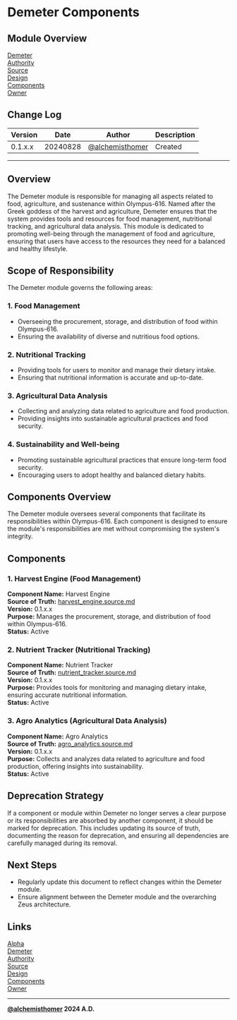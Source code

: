# Demeter Components

## Module Overview
[Demeter](README.md)  
[Authority](../zeus/zeus.components.md)  
[Source](demeter.source.md)  
[Design](demeter.design.md)  
[Components](demeter.components.md)  
[Owner](https://github.com/alchemisthomer)  

## Change Log

| Version   | Date       | Author                                                   | Description   |
|-----------|------------|----------------------------------------------------------|---------------|
| 0.1.x.x   | 20240828   | [@alchemisthomer](https://github.com/alchemisthomer)     | Created       

---

## Overview

The Demeter module is responsible for managing all aspects related to food, agriculture, and sustenance within Olympus-616. Named after the Greek goddess of the harvest and agriculture, Demeter ensures that the system provides tools and resources for food management, nutritional tracking, and agricultural data analysis. This module is dedicated to promoting well-being through the management of food and agriculture, ensuring that users have access to the resources they need for a balanced and healthy lifestyle.

## Scope of Responsibility

The Demeter module governs the following areas:

### 1. **Food Management**
   - Overseeing the procurement, storage, and distribution of food within Olympus-616.
   - Ensuring the availability of diverse and nutritious food options.

### 2. **Nutritional Tracking**
   - Providing tools for users to monitor and manage their dietary intake.
   - Ensuring that nutritional information is accurate and up-to-date.

### 3. **Agricultural Data Analysis**
   - Collecting and analyzing data related to agriculture and food production.
   - Providing insights into sustainable agricultural practices and food security.

### 4. **Sustainability and Well-being**
   - Promoting sustainable agricultural practices that ensure long-term food security.
   - Encouraging users to adopt healthy and balanced dietary habits.

## Components Overview

The Demeter module oversees several components that facilitate its responsibilities within Olympus-616. Each component is designed to ensure the module's responsibilities are met without compromising the system's integrity.

## Components

### 1. Harvest Engine (Food Management)
   **Component Name:** Harvest Engine  
   **Source of Truth:** [harvest_engine.source.md](../demeter/harvest_engine.source.md)  
   **Version:** 0.1.x.x  
   **Purpose:** Manages the procurement, storage, and distribution of food within Olympus-616.  
   **Status:** Active

### 2. Nutrient Tracker (Nutritional Tracking)
   **Component Name:** Nutrient Tracker  
   **Source of Truth:** [nutrient_tracker.source.md](../demeter/nutrient_tracker.source.md)  
   **Version:** 0.1.x.x  
   **Purpose:** Provides tools for monitoring and managing dietary intake, ensuring accurate nutritional information.  
   **Status:** Active

### 3. Agro Analytics (Agricultural Data Analysis)
   **Component Name:** Agro Analytics  
   **Source of Truth:** [agro_analytics.source.md](../demeter/agro_analytics.source.md)  
   **Version:** 0.1.x.x  
   **Purpose:** Collects and analyzes data related to agriculture and food production, offering insights into sustainability.  
   **Status:** Active

## Deprecation Strategy

If a component or module within Demeter no longer serves a clear purpose or its responsibilities are absorbed by another component, it should be marked for deprecation. This includes updating its source of truth, documenting the reason for deprecation, and ensuring all dependencies are carefully managed during its removal.

## Next Steps

- Regularly update this document to reflect changes within the Demeter module.
- Ensure alignment between the Demeter module and the overarching Zeus architecture.

## Links
[Alpha](../../README.md)  
[Demeter](README.md)  
[Authority](https://github.com/alchemisthomer)  
[Source](demeter.source.md)  
[Design](demeter.design.md)  
[Components](demeter.components.md)  
[Owner](https://github.com/alchemisthomer)
***
**[@alchemisthomer](https://github.com/alchemisthomer)
2024 A.D.**
